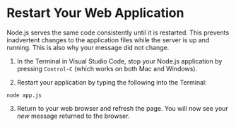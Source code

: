 # Restart Your Web Application

Node.js serves the same code consistently until it is restarted. This prevents inadvertent changes to the application files while the server is up and running. This is also why your message did not change.

1. In the Terminal in Visual Studio Code, stop your Node.js application by pressing `Control-C` (which works on both Mac and Windows).

2. Restart your application by typing the following into the Terminal:

```
node app.js
```

3. Return to your web browser and refresh the page. You will now see your *new* message returned to the browser.